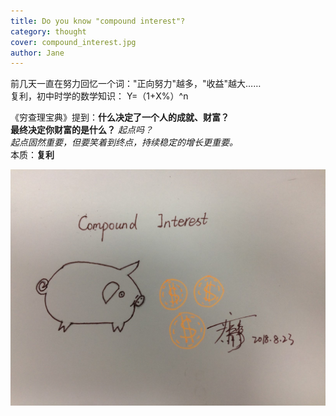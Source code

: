 ```yaml
---
title: Do you know "compound interest"? 
category: thought 
cover: compound_interest.jpg
author: Jane
---
```


前几天一直在努力回忆一个词："正向努力"越多，"收益"越大……   
复利，初中时学的数学知识：
Y=（1+X%）^n


《穷查理宝典》提到：**什么决定了一个人的成就、财富？**  
**最终决定你财富的是什么？**
*起点吗？   
起点固然重要，但要笑着到终点，持续稳定的增长更重要。*  
本质：**复利**




![unsplash.com](./compound_interest.jpg)




